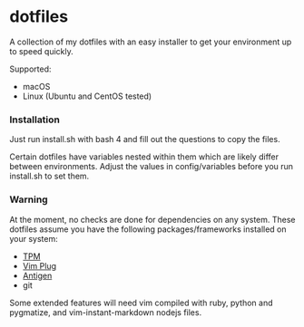 # dotfiles

A collection of my dotfiles with an easy installer to get your environment up to speed quickly.

Supported:

- macOS
- Linux (Ubuntu and CentOS tested)

### Installation
Just run install.sh with bash 4 and fill out the questions to copy the files.

Certain dotfiles have variables nested within them which are likely differ between environments. Adjust the values in config/variables before you run install.sh to set them.

### Warning
At the moment, no checks are done for dependencies on any system.
These dotfiles assume you have the following packages/frameworks installed on your system:

- [TPM](https://github.com/tmux-plugins/tpm)
- [Vim Plug](https://github.com/junegunn/vim-plug)
- [Antigen](https://github.com/zsh-users/antigen)
- git

Some extended features will need vim compiled with ruby, python and pygmatize, and vim-instant-markdown nodejs files.